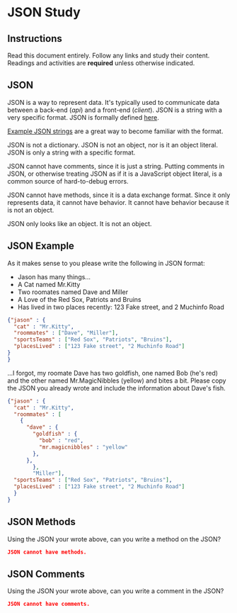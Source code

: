 # JSON Study

## Instructions

Read this document entirely. Follow any links and study their content. Readings
and activities are **required** unless otherwise indicated.

## JSON

JSON is a way to represent data. It's typically used to communicate data between
a back-end (*api*) and a front-end (*client*). JSON is a string with a very
specific format. JSON is formally defined [here](http://www.json.org/).

[Example JSON strings](http://json.org/example.html) are a great way to become
familiar with the format.

JSON is not a dictionary. JSON is not an object, nor is it an object literal.
JSON is only a string with a specific format.

JSON cannot have comments, since it is just a string. Putting comments in JSON,
or otherwise treating JSON as if it is a JavaScript object literal, is a common
source of hard-to-debug errors.

JSON cannot have methods, since it is a data exchange format. Since it only
represents data, it cannot have behavior. It cannot have behavior because it is
not an object.

JSON only looks like an object. It is not an object.

## JSON Example

As it makes sense to you please write the following in JSON format:

-  Jason has many things...
- A Cat named Mr.Kitty
- Two roomates named Dave and Miller
- A Love of the Red Sox, Patriots and Bruins
- Has lived in two places recently: 123 Fake street, and 2 Muchinfo Road

```json
{"jason" : {
  "cat" : "Mr.Kitty",
  "roommates" : ["Dave", "Miller"],
  "sportsTeams" : ["Red Sox", "Patriots", "Bruins"],
  "placesLived" : ["123 Fake street", "2 Muchinfo Road"]
}
}
```

...I forgot, my roomate Dave has two goldfish, one named Bob (he's red) and the
other named Mr.MagicNibbles (yellow) and bites a bit. Please copy the JSON you
already wrote and include the information about Dave's fish.

```json
{"jason" : {
  "cat" : "Mr.Kitty",
  "roommates" : [
    {
      "dave" : {
        "goldfish" : {
          "bob" : "red",
          "mr.magicnibbles" : "yellow"
        },
      },
        },  
        "Miller"],
  "sportsTeams" : ["Red Sox", "Patriots", "Bruins"],
  "placesLived" : ["123 Fake street", "2 Muchinfo Road"]
  }
}


```

## JSON Methods

Using the JSON your wrote above, can you write a method on the JSON?

```json
JSON cannot have methods.
```

## JSON Comments

Using the JSON your wrote above, can you write a comment in the JSON?

```json
JSON cannot have comments.
```
